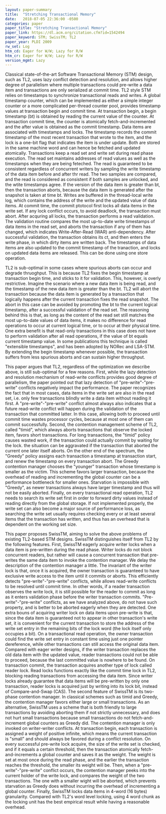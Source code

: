 ```yaml
---
layout: paper-summary
title:  "Stretching Transactional Memory"
date:   2018-07-05 22:36:00 -0500
categories: paper
paper_title: "Stretching Transactional Memory"
paper_link: https://dl.acm.org/citation.cfm?id=1542494
paper_keyword: STM; SwissTM; TL2
paper_year: PLDI 2009
rw_set: Log
htm_cd: Eager for W/W; Lazy for R/W
htm_cr: Eager for W/W; Lazy for R/W
version_mgmt: Lazy
---
```


Classical state-of-the-art Software Transactional Memory (STM) design, such as TL2, uses lazy conflict detection and 
resolution, and allows higher degree of parallelism where multiple transactions could pre-write a data item and 
transactions are only serialized at commit time. TL2 style STM relies on timestamps to synchronize transactional
reads and writes. A global timestamp counter, which can be implemented as either a simple integer counter or a 
more complicated per-thread counter pool, provides timestamp values at transaction begin and commit time. At transaction
begin, a begin timestamp (bt) is obtained by reading the current value of the counter. At transaction commit time, the
counter is atomically fetch-and-incremented and the after value is obtained as the commit timestamp. Data items are 
associated with timestamps and locks. The timestamp records the commit timestamp of the most recent transaction 
that wrote to the item, and the lock is a one-bit flag that indicates the item is under update. Both are stored in the 
same machine word and can hence be fetched and updated atomically. Transactions keep a read set and write set during 
read phase execution. The read set maintains addresses of read values as well as the timestamps when they are being 
feteched. The read is guaranteed to be consistent regardless of concurrent writers by sampling the write timestamp of 
the data item before and after thr read. The two samples are compared, and the read is considered as consistent if both 
samples are unlocked, and the wtite timestamps agree. If the version of the data item is greater than bt, then the transaction
aborts, because the data item is generated after the snapshot is taken at time bt. Writes are buffered in the thread-local 
write log, which contains the address of the write and the updated value of data items. At commit time, the commit 
ptotocol first locks all data items in the write set. If any lock conflict occurs, to avoid deadlock, the 
transaction must abort. After acquring all locks, the transaction performs a read validation. The validation routine
compares the most up-to-date write timestamps of data items in the read set, and aborts the transaction if any of them
has changed, which indicates Write-After-Read (WAR) anti-dependency. After successful validation, the transaction obtains 
its ct, and then enters the write phase, in which dirty items are written back. The timestamps of data items are also updated 
to the commit timestamp of the tranaction, and locks on updated data items are released. This can be done using one store 
operation.

TL2 is sub-optimal in some cases where spurious aborts can occur and degrade thruoghput. This is because TL2 fixes the begin
timestamp at transaction begin time, and sticks to it for validation. This, however, is overly restrictive. Imagine the scenario 
where a new data item is being read, and the timestamp of the new data item is greater than the bt. TL2 will abort the transaction 
because the data item is generated by a transaction that logically happens after the current transaction fixes the read 
snapshot. The abort in this case can be avoided by promoting the bt to the current logical timestamp, after a successful validation
of the read set. The reasoning behind this is that, as long as the content of the read set still matches the most up-to-date 
values of data items, it makes no difference for read operations to occur at current logical time, or to occur at their 
physical time. One extra benefit is that read-only transactions in this case does not have to perform validation after all 
read operations, if the value of bt equals current timestamp value. In some publications this technique is called "extensible
timestamps", and has been adopted by NORec and LSA-STM. By extending the begin timestamp whenever possible, the transaction
suffers from less spurious aborts and can sustain higher throughput.

This paper argues that TL2, regardless of the optimization we describe above, is still sub-optimal for a few reasons. First, 
while the lazy detection and resolution mechanism of read-write conflicts provides good degree of parallelism, the paper 
pointed out that lazy detection of "pre-write"-"pre-write" conflicts negatively impact the performance. The paper recognizes the fact 
that in most cases, data items in the write set are also in the read set, i.e. only few transactions blindly write a data item
without reading it first. A "pre-write"-"pre-write" conflict almost always also indicates that a future read-write conflict will happen
during the validation of the transaction that committed latter. In this case, allowing both to proceed until commit time
wastes processor cycles, because at most one of them can commit successfully. Second, the contention management scheme of TL2,
called "timid", which always aborts transactions that observe the locked item, favors short transactions. For long transactions,
the "timid" policy causes wasted work, if the transaction could actually commit by waiting for the lock. the situation can be 
aggravated if the transaction that aborted the current one later itself aborts. On the other end of the spectrum, the 
"Greedy" policy assigns each transaction a timestamp at transaction start, and renew the timestamp on every transaction abort.
The Greedy contention manager chooses the "younger" transaction whose timestamp is smaller as the victim. This scheme favors 
larger transaction, because the overhead of reading and incrementing the global counter can be a performance bottleneck for 
smaller ones. Starvation is impossible with "Greedy", as newer transactions always have larger timestamp and thus will not 
be easily aborted. Finally, on every transactional read operation, TL2 needs to search its write set first in order to forward
dirty values instead of reading directly from the global storage. If not implemented properly, the write set can also become
a major source of performance loss, as searching the write set usually requires checking every or at least several items 
that the transaction has written, and thus has an overhead that is dependent on the working set size. 

This paper proposes SwissTM, aiming to solve the above problems of existing TL2-based STM designs. SwissTM distinguishes 
itself from TL2 by the following features. First, SwissTM eagerly acquire writer locks when a data item is pre-written
during the read phase. Writer locks do not block concurrent readers, but rather will cause a concurrent transaction that
pre-writes the same data item to invoke the contention manager. We delay the description of the contention manager a little.
The invariant of the writer lock is that, once it is acquired, the owner transaction is guaranteed to have exclusive write 
access to the item until it commits or aborts. This efficiently detects "pre-write"-"pre-write" conflicts, while allows 
read-write conflicts to be resolved until commit time. In other words, if a reader transaction observes the write lock,
it is still possible for the reader to commit as long as it enters validation phase before the writer transaction
commits. "Pre-write"-"pre-write" conflicts, as we have analyzed above, do not have such property, and is better to be 
aborted eagerly when they are detected. One extra bouns of acquiring writer lock on data items upon pre-write is that, 
since the data item is guaranteed not to appear in other transaction's write set, it is convenient for the current transaction 
to store the address of the write set entry in the remaining bits of the lock word (the lock itself only occupies a bit). On a 
transactional read operation, the owner transaction could find the write set entry in constant time using just one pointer dereference, 
while other transactions can still access the original data item. Compared with eager writer designs, if the writer transaction 
replaces the old data item with the updated value, reader transactions could not be able to proceed, because the last committed
value is nowhere to be found. On transaction commit, the transaction acquires another type of lock called reader lock. Read locks
functions exactly like the commit time lock in TL2, blocking reading transactions from accessing the data item. Since writer 
locks already guarantee that data items will be pre-written by only one transaction, reader locks is acquired just by writing 
into its lock bit, instead of Compare-and-Swap (CAS). The second feature of SwissTM is its two-phase contention manager. In
classical schemes such as timid and Greedy, the contention manager favors either large or small transactions. As an alternative,
SwissTM uses a scheme that is both friendly to large transactions by avoiding aborting them if not strictly unnecessary, and 
does not hurt small transactions because small transactions do not fetch-and-increment global counters as Greedy did. The 
contention manager is only invoked on writer-writer conflicts. At transaction begin, each transaction is assigned a weight of 
positive infinite, which means the current transaction is "small" and should always be favored during a conflict resolution. 
On every successful pre-write lock acquire, the size of the write set is checked, and if it equals a certain threshold, 
then the transaction atomically fetch-and-increments a global counter and saves it as the weight. The weight is set at most 
once during the read phase, and the earlier the transaction reaches the threshold, the smaller its weight will be. Then, when a "pre-write"-"pre-write" conflict occurs, the contention manager peeks into the current holder of the write lock, and compares 
the weight of the two transactions. The one with a smaller wight will be aborted, which prevents starvation as Greedy does without
incurring the overhead of incrementing a global counter. Finally, SwissTM locks data items in 4-word (16 bytes) granularity.
Compared with TL2's word level locking, using 4 word chunk as the locking unit has the best empirical result while having a 
reasonable overhead.